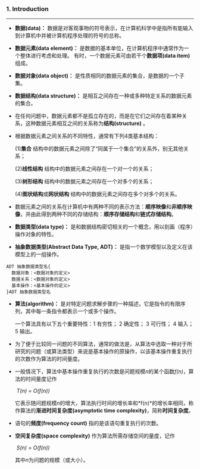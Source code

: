 ### 1. Introduction

***

+ **数据(data)：** 数据是对客观事物的符号表示，在计算机科学中是指所有能输入到计算机中并被计算机程序处理的符号的总称。

- **数据元素(data element)：** 是数据的基本单位，在计算机程序中通常作为一个整体进行考虑和处理。 有时，一个数据元素可由若干个**数据项(data item)** 组成。

- **数据对象(data object)：** 是性质相同的数据元素的集合，是数据的一个子集。

- **数据结构(data structure)：** 是相互之间存在一种或多种特定关系的数据元素的集合。

- 在任何问题中，数据元素都不是孤立存在的，而是在它们之间存在着某种关系，这种数据元素相互之间的关系称为**结构(structure)** 。

- 根据数据元素之间关系的不同特性，通常有下列4类基本结构：

  (1)**集合**  结构中的数据元素之间除了“同属于一个集合”的关系外，别无其他关系；

  (2)**线性结构**  结构中的数据元素之间存在一个对一个的关系；

  (3)**树形结构**  结构中的数据元素之间存在一个对多个的关系；

  (4)**图状结构**或**网状结构** 结构中的数据元素之间存在多个对多个的关系。

- 数据元素之间的关系在计算机中有两种不同的表示方法：**顺序映像**和**非顺序映像**，并由此得到两种不同的存储结构：**顺序存储结构**和**链式存储结构**。

- **数据类型(data type)：** 是和数据结构密切相关的一个概念，用以刻画（程序）操作对象的特性。



- **抽象数据类型(Abstract Data Type, ADT)：** 是指一个数学模型以及定义在该模型上的一组操作。

```
ADT 抽象数据类型名{
  数据对象：<数据对象的定义>
  数据关系：<数据对象的定义>
  基本操作：<基本操作的定义>
}ADT 抽象数据类型名
```



- **算法(algorithm)：** 是对特定问题求解步骤的一种描述，它是指令的有限序列，其中每一条指令都表示一个或多个操作。
  
  一个算法具有以下五个重要特性：1 有穷性； 2 确定性； 3 可行性； 4 输入； 5 输出。

* 为了便于比较同一问题的不同算法，通常的做法是，从算法中选取一种对于所研究的问题（或算法类型）来说是基本操作的原操作，以该基本操作重复执行的次数作为算法的时间量度。

- 一般情况下，算法中基本操作重复执行的次数是问题规模*n*的某个函数*f(n)*，算法的时间量度记作
                                                              
  ​																		*T(n) = O(f(n))*
  
  它表示随问题规模*n*的增大，算法执行时间的增长率和*f(n)*的增长率相同，称作算法的**渐进时间复杂度(asymptotic time complexity)**，简称**时间复杂度**。

* 语句的**频度(frequency count)** 指的是该语句重复执行的次数。

* **空间复杂度(space complexity)** 作为算法所需存储空间的量度，记作
                                                              
  ​																	    *S(n) = O(f(n))*
  
  其中*n*为问题的规模（或大小）。
